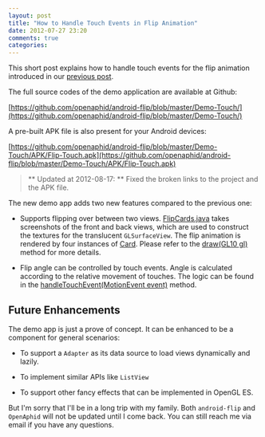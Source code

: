 ```yaml
---
layout: post
title: "How to Handle Touch Events in Flip Animation"
date: 2012-07-27 23:20
comments: true
categories: 
---
```


This short post explains how to handle touch events for the flip animation introduced in our [previous post](/blog/2012/05/21/how-to-implement-flipboard-animation-on-android/).

The full source codes of the demo application are available at Github:

[https://github.com/openaphid/android-flip/blob/master/Demo-Touch/](https://github.com/openaphid/android-flip/blob/master/Demo-Touch/)

A pre-built APK file is also present for your Android devices:

[https://github.com/openaphid/android-flip/blob/master/Demo-Touch/APK/Flip-Touch.apk](https://github.com/openaphid/android-flip/blob/master/Demo-Touch/APK/Flip-Touch.apk)

> ** Updated at 2012-08-17: ** Fixed the broken links to the project and the APK file.

<!-- more -->

The new demo app adds two new features compared to the previous one:

- Supports flipping over between two views. [FlipCards.java](https://github.com/openaphid/android-flip/blob/master/Demo-Touch/src/com/aphidmobile/flip/FlipCards.java) takes screenshots of the front and back views, which are used to construct the textures for the translucent `GLSurfaceView`. The flip animation is rendered by four instances of [Card](https://github.com/openaphid/android-flip/blob/master/Demo-Touch/src/com/aphidmobile/flip/Card.java). Please refer to the [draw(GL10 gl)](https://github.com/openaphid/android-flip/blob/master/Demo-Touch/src/com/aphidmobile/flip/FlipCards.java) method for more details.

- Flip angle can be controlled by touch events. Angle is calculated according to the relative movement of touches. The logic can be found in the [handleTouchEvent(MotionEvent event)](https://github.com/openaphid/android-flip/blob/master/Demo-Touch/src/com/aphidmobile/flip/FlipCards.java) method.

## Future Enhancements

The demo app is just a prove of concept. It can be enhanced to be a component for general scenarios:

- To support a `Adapter` as its data source to load views dynamically and lazily.

- To implement similar APIs like `ListView`

- To support other fancy effects that can be implemented in OpenGL ES.

But I'm sorry that I'll be in a long trip with my family. Both `android-flip` and `OpenAphid` will not be updated until I come back. You can still reach me via email if you have any questions. 


